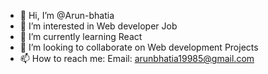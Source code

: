 - 👋 Hi, I’m @Arun-bhatia
- 👀 I’m interested in Web developer Job
- 🌱 I’m currently learning React
- 💞️ I’m looking to collaborate on Web development Projects
- 📫 How to reach me: Email: arunbhatia19985@gmail.com

<!---
Arun-bhatia/Arun-bhatia is a ✨ special ✨ repository because its `README.md` (this file) appears on your GitHub profile.
You can click the Preview link to take a look at your changes.
--->
